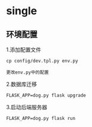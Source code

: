 # single

## 环境配置
1.添加配置文件

```
cp config/dev.tpl.py env.py 

更改env.py中的配置
```

2.数据库迁移
```
FLASK_APP=dog.py flask upgrade
```
3.启动后端服务器
```
FLASK_APP=dog.py flask run
```

